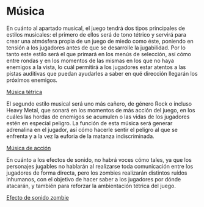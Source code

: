 # Música

En cuánto al apartado musical, el juego tendrá dos tipos principales de estilos musicales: el primero de ellos será de tono tétrico y servirá para crear una atmósfera propia de un juego de miedo como éste, poniendo en tensión a los jugadores antes de que se desarrolle la jugabilidad. Por lo tanto este estilo será el que primará en los menús de selección, así cómo entre rondas y en los momentos de las mismas en los que no haya enemigos a la vista, lo cuál permitirá a los jugadores estar atentos a las pistas auditivas que puedan ayudarles a saber en qué dirección llegarán los próximos enemigos.

[Música tétrica]()

El segundo estilo musical será uno más cañero, de género Rock o incluso Heavy Metal, que sonará en los momentos de más acción del juego, en los cuáles las hordas de enemigos se acumulen o las vidas de los jugadores estén en especial peligro. La función de esta música será generar adrenalina en el jugador, así cómo hacerle sentir el peligro al que se enfrenta y a la vez la euforia de la matanza indiscriminada.

[Música de acción]()

En cuánto a los efectos de sonido, no habrá voces cómo tales, ya que los personajes jugables no hablarán al realizarse toda comunicación entre los jugadores de forma directa, pero los zombies realizarán distintos ruídos inhumanos, con el objetivo de hacer saber a los jugadores por dónde atacarán, y también para reforzar la ambientación tétrica del juego.

[Efecto de sonido zombie]()